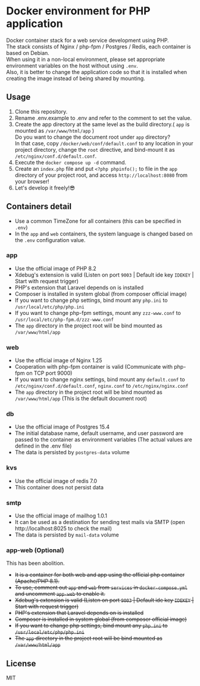 # Docker environment for PHP application

Docker container stack for a web service development using PHP.  
The stack consists of Nginx / php-fpm / Postgres / Redis, each container is based on Debian.  
When using it in a non-local environment, please set appropriate environment variables on the host without using `.env`.  
Also, it is better to change the application code so that it is installed when creating the image instead of being shared by mounting.

## Usage

1. Clone this repository.
2. Rename .env.example to .env and refer to the comment to set the value.
3. Create the app directory at the same level as the build directory.( `app` is mounted as `/var/www/html/app` )  
Do you want to change the document root under `app` directory?  
In that case, copy `/docker/web/conf/default.conf` to any location in your project directory, change the `root` directive, and bind-mount it as `/etc/nginx/conf.d/default.conf`.
4. Execute the `docker compose up -d` command.
5. Create an `index.php` file and put `<?php phpinfo();` to file in the `app` directory of your project root, and access `http://localhost:8080` from your browser!
6. Let's develop it freely!😎

## Containers detail

- Use a common TimeZone for all containers (this can be specified in `.env`)
- In the `app` and `web` containers, the system language is changed based on the `.env` configuration value.

### app

- Use the official image of PHP 8.2
- Xdebug's extension is valid (Listen on port `9003` | Default ide key `IDEKEY` | Start with request trigger)
- PHP's extension that Laravel depends on is installed
- Composer is installed in system global (from composer official image)
- If you want to change php settings, bind mount any `php.ini` to `/usr/local/etc/php/php.ini`
- If you want to change php-fpm settings, mount any `zzz-www.conf` to `/usr/local/etc/php-fpm.d/zzz-www.conf`
- The `app` directory in the project root will be bind mounted as `/var/www/html/app`

### web

- Use the official image of Nginx 1.25
- Cooperation with php-fpm container is valid (Communicate with php-fpm on TCP port 9000)
- If you want to change nginx settings, bind mount any `default.conf` to `/etc/nginx/conf.d/default.conf`, `nginx.conf` to `/etc/nginx/nginx.conf`
- The `app` directory in the project root will be bind mounted as `/var/www/html/app` (This is the default document root)

### db

- Use the official image of Postgres 15.4
- The initial database name, default username, and user password are passed to the container as environment variables (The actual values are defined in the .env file)
- The data is persisted by `postgres-data` volume

### kvs

- Use the official image of redis 7.0
- This container does not persist data

### smtp

- Use the official image of mailhog 1.0.1
- It can be used as a destination for sending test mails via SMTP (open http://localhost:8025 to check the mail)
- The data is persisted by `mail-data` volume

### app-web (Optional)

This has been abolition.

- ~~It is a container for both web and app using the official php container (Apache/PHP 8.1).~~
- ~~To use, comment out `app` and `web` from `services` in `docker-compose.yml` and uncomment `app-web` to enable it.~~
- ~~Xdebug's extension is valid (Listen on port `9003` | Default ide key `IDEKEY` | Start with request trigger)~~
- ~~PHP's extension that Laravel depends on is installed~~
- ~~Composer is installed in system global (from composer official image)~~
- ~~If you want to change php settings, bind mount any `php.ini` to `/usr/local/etc/php/php.ini`~~
- ~~The `app` directory in the project root will be bind mounted as `/var/www/html/app`~~

## License

MIT
